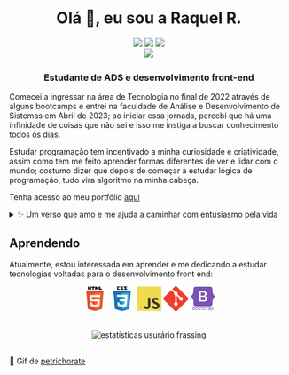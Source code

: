 <h1 align="center">Olá 👋, eu sou a Raquel R.</h1>
<div align="center"> 
	<a href="https://www.linkedin.com/in/raquel-frassing/" target="_blank"><img src="https://img.shields.io/badge/LinkedIn-0077B5?style=for-the-badge&logo=linkedin&logoColor=white" target="_blank"></a>
	<a href="https://github.com/frassing" target="_blank"><img src="https://img.shields.io/badge/GitHub-100000?style=for-the-badge&logo=github&logoColor=white" target="_blank"></a>
	<a href="https://instagram.com/fra.ssing" target="_blank"><img src="https://img.shields.io/badge/Instagram-E4405F?style=for-the-badge&logo=instagram&logoColor=white" target="_blank"></a>
</div>

<div align="center">
<img src="https://media.giphy.com/media/WRRL1EKo9rNe12S4zh/giphy.gif" height="300"/>
</div>

<h3 align="center">Estudante de ADS e desenvolvimento front-end</h3>

Comecei a ingressar na área de Tecnologia no final de 2022 através de alguns bootcamps e entrei na faculdade de Análise e Desenvolvimento de Sistemas em Abril de 2023; ao iniciar essa jornada, percebi que há uma infinidade de coisas que não sei e isso me instiga a buscar conhecimento todos os dias.

Estudar programação tem incentivado a minha curiosidade e criatividade, assim como tem me feito aprender formas diferentes de ver e lidar com o mundo; costumo dizer que depois de começar a estudar lógica de programação, tudo vira algoritmo na minha cabeça.

Tenha acesso ao meu portfólio [aqui](frassing.github.io)

<details>
<summary>✨ Um verso que amo e me ajuda a caminhar com entusiasmo pela vida</summary>

>"There's a lot that I don't know but you learn when you don't know" 
— Mark Lee (Child)

---

<p>"Há muitas coisas que eu não sei, mas você aprende quando não sabe" (tradução livre)</p>
</details>

## Aprendendo
Atualmente, estou interessada em aprender e me dedicando a estudar tecnologias voltadas para o desenvolvimento front end:

<div align="center">
	<img src="https://raw.githubusercontent.com/teamedwardforever/Readme-Generator/71f25dd8b98329b168142a6b782a107b75eab178/svg/Skills/Frontend/html5-original-wordmark.svg" alt="HTML" width="45" height="45"/>
	<img src="https://raw.githubusercontent.com/teamedwardforever/Readme-Generator/71f25dd8b98329b168142a6b782a107b75eab178/svg/Skills/Frontend/css3-original-wordmark.svg" alt="Css" width="45" height="45"/>
	<img src="https://raw.githubusercontent.com/teamedwardforever/Readme-Generator/71f25dd8b98329b168142a6b782a107b75eab178/svg/Skills/Languages/javascript-original.svg" alt="Javascript" width="45" height="45"/>
	<img src="https://raw.githubusercontent.com/teamedwardforever/Readme-Generator/71f25dd8b98329b168142a6b782a107b75eab178/svg/Skills/Other/git-scm-icon.svg" alt="Git" width="45" height="45"/>
	<img src="https://raw.githubusercontent.com/teamedwardforever/Readme-Generator/71f25dd8b98329b168142a6b782a107b75eab178/svg/Skills/Frontend/bootstrap-plain-wordmark.svg" alt="Bootstrap" width="45" height="45"/>
</div>

##
<div align="center">
	<img align="center" src="https://github-readme-stats-git-masterrstaa-rickstaa.vercel.app/api/top-langs/?username=frassing&layout=compact&theme=material-palenight&size_weight=0.5&count_weight=0.5" alt="estatísticas usurário frassing" />
</div>

##
🌸 Gif de [petrichorate](https://www.instagram.com/p/B-lc1RSDD2A/)